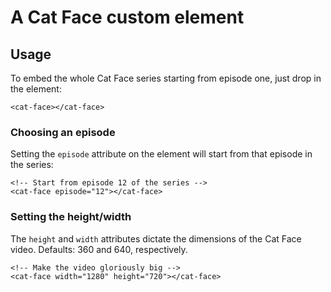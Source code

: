 # A Cat Face custom element

## Usage

To embed the whole Cat Face series starting from episode one, just drop in the
element:

    <cat-face></cat-face>

### Choosing an episode

Setting the `episode` attribute on the element will start from that episode in
the series:

    <!-- Start from episode 12 of the series -->
    <cat-face episode="12"></cat-face>

### Setting the height/width

The `height` and `width` attributes dictate the dimensions of the Cat Face
video. Defaults: 360 and 640, respectively.

    <!-- Make the video gloriously big -->
    <cat-face width="1280" height="720"></cat-face>
